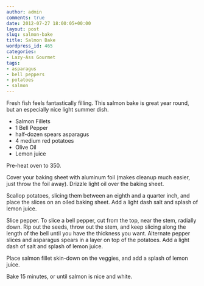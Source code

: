 ```yaml
---
author: admin
comments: true
date: 2012-07-27 18:00:05+00:00
layout: post
slug: salmon-bake
title: Salmon Bake
wordpress_id: 465
categories:
- Lazy-Ass Gourmet
tags:
- asparagus
- bell peppers
- potatoes
- salmon
---
```


Fresh fish feels fantastically filling. This salmon bake is great year round, but an especially nice light summer dish.

<!-- more -->

  * Salmon Fillets
  * 1 Bell Pepper
  * half-dozen spears asparagus
  * 4 medium red potatoes
  * Olive Oil
  * Lemon juice

Pre-heat oven to 350.





Cover your baking sheet with aluminum foil (makes cleanup much easier, just throw the foil away). Drizzle light oil over the baking sheet.





Scallop potatoes, slicing them between an eighth and a quarter inch, and place the slices on an oiled baking sheet. Add a light dash salt and splash of lemon juice.





Slice pepper. To slice a bell pepper, cut from the top, near the stem, radially down. Rip out the seeds, throw out the stem, and keep slicing along the length of the bell until you have the thickness you want. Alternate pepper slices and asparagus spears in a layer on top of the potatoes. Add a light dash of salt and splash of lemon juice.





Place salmon fillet skin-down on the veggies, and add a splash of lemon juice.





Bake 15 minutes, or until salmon is nice and white.



